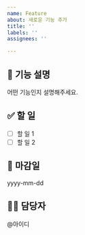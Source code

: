 ```yaml
---
name: Feature
about: 새로운 기능 추가
title: ''
labels: ''
assignees: ''

---
```


## 📌 기능 설명
어떤 기능인지 설명해주세요.

## ✅ 할 일
- [ ] 할 일 1
- [ ] 할 일 2

## 📅 마감일
yyyy-mm-dd

## 👨‍💻 담당자
@아이디
